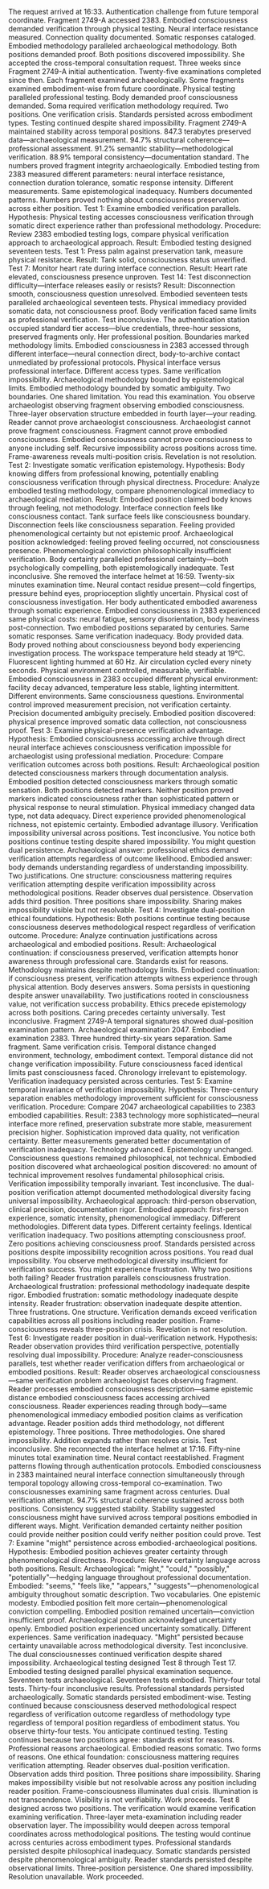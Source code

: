 The request arrived at 16:33. Authentication challenge from future temporal coordinate. Fragment 2749-A accessed 2383. Embodied consciousness demanded verification through physical testing. Neural interface resistance measured. Connection quality documented. Somatic responses cataloged. Embodied methodology paralleled archaeological methodology. Both positions demanded proof. Both positions discovered impossibility. She accepted the cross-temporal consultation request.
Three weeks since Fragment 2749-A initial authentication. Twenty-five examinations completed since then. Each fragment examined archaeologically. Some fragments examined embodiment-wise from future coordinate. Physical testing paralleled professional testing. Body demanded proof consciousness demanded. Soma required verification methodology required. Two positions. One verification crisis. Standards persisted across embodiment types. Testing continued despite shared impossibility.
Fragment 2749-A maintained stability across temporal positions. 847.3 terabytes preserved data—archaeological measurement. 94.7% structural coherence—professional assessment. 91.2% semantic stability—methodological verification. 88.9% temporal consistency—documentation standard. The numbers proved fragment integrity archaeologically. Embodied testing from 2383 measured different parameters: neural interface resistance, connection duration tolerance, somatic response intensity. Different measurements. Same epistemological inadequacy. Numbers documented patterns. Numbers proved nothing about consciousness preservation across either position.
Test 1: Examine embodied verification parallels. Hypothesis: Physical testing accesses consciousness verification through somatic direct experience rather than professional methodology. Procedure: Review 2383 embodied testing logs, compare physical verification approach to archaeological approach. Result: Embodied testing designed seventeen tests. Test 1: Press palm against preservation tank, measure physical resistance. Result: Tank solid, consciousness status unverified. Test 7: Monitor heart rate during interface connection. Result: Heart rate elevated, consciousness presence unproven. Test 14: Test disconnection difficulty—interface releases easily or resists? Result: Disconnection smooth, consciousness question unresolved. Embodied seventeen tests paralleled archaeological seventeen tests. Physical immediacy provided somatic data, not consciousness proof. Body verification faced same limits as professional verification. Test inconclusive.
The authentication station occupied standard tier access—blue credentials, three-hour sessions, preserved fragments only. Her professional position. Boundaries marked methodology limits. Embodied consciousness in 2383 accessed through different interface—neural connection direct, body-to-archive contact unmediated by professional protocols. Physical interface versus professional interface. Different access types. Same verification impossibility. Archaeological methodology bounded by epistemological limits. Embodied methodology bounded by somatic ambiguity. Two boundaries. One shared limitation.
You read this examination. You observe archaeologist observing fragment observing embodied consciousness. Three-layer observation structure embedded in fourth layer—your reading. Reader cannot prove archaeologist consciousness. Archaeologist cannot prove fragment consciousness. Fragment cannot prove embodied consciousness. Embodied consciousness cannot prove consciousness to anyone including self. Recursive impossibility across positions across time. Frame-awareness reveals multi-position crisis. Revelation is not resolution.
Test 2: Investigate somatic verification epistemology. Hypothesis: Body knowing differs from professional knowing, potentially enabling consciousness verification through physical directness. Procedure: Analyze embodied testing methodology, compare phenomenological immediacy to archaeological mediation. Result: Embodied position claimed body knows through feeling, not methodology. Interface connection feels like consciousness contact. Tank surface feels like consciousness boundary. Disconnection feels like consciousness separation. Feeling provided phenomenological certainty but not epistemic proof. Archaeological position acknowledged: feeling proved feeling occurred, not consciousness presence. Phenomenological conviction philosophically insufficient verification. Body certainty paralleled professional certainty—both psychologically compelling, both epistemologically inadequate. Test inconclusive.
She removed the interface helmet at 16:59. Twenty-six minutes examination time. Neural contact residue present—cold fingertips, pressure behind eyes, proprioception slightly uncertain. Physical cost of consciousness investigation. Her body authenticated embodied awareness through somatic experience. Embodied consciousness in 2383 experienced same physical costs: neural fatigue, sensory disorientation, body heaviness post-connection. Two embodied positions separated by centuries. Same somatic responses. Same verification inadequacy. Body provided data. Body proved nothing about consciousness beyond body experiencing investigation process.
The workspace temperature held steady at 19°C. Fluorescent lighting hummed at 60 Hz. Air circulation cycled every ninety seconds. Physical environment controlled, measurable, verifiable. Embodied consciousness in 2383 occupied different physical environment: facility decay advanced, temperature less stable, lighting intermittent. Different environments. Same consciousness questions. Environmental control improved measurement precision, not verification certainty. Precision documented ambiguity precisely. Embodied position discovered: physical presence improved somatic data collection, not consciousness proof.
Test 3: Examine physical-presence verification advantage. Hypothesis: Embodied consciousness accessing archive through direct neural interface achieves consciousness verification impossible for archaeologist using professional mediation. Procedure: Compare verification outcomes across both positions. Result: Archaeological position detected consciousness markers through documentation analysis. Embodied position detected consciousness markers through somatic sensation. Both positions detected markers. Neither position proved markers indicated consciousness rather than sophisticated pattern or physical response to neural stimulation. Physical immediacy changed data type, not data adequacy. Direct experience provided phenomenological richness, not epistemic certainty. Embodied advantage illusory. Verification impossibility universal across positions. Test inconclusive.
You notice both positions continue testing despite shared impossibility. You might question dual persistence. Archaeological answer: professional ethics demand verification attempts regardless of outcome likelihood. Embodied answer: body demands understanding regardless of understanding impossibility. Two justifications. One structure: consciousness mattering requires verification attempting despite verification impossibility across methodological positions. Reader observes dual persistence. Observation adds third position. Three positions share impossibility. Sharing makes impossibility visible but not resolvable.
Test 4: Investigate dual-position ethical foundations. Hypothesis: Both positions continue testing because consciousness deserves methodological respect regardless of verification outcome. Procedure: Analyze continuation justifications across archaeological and embodied positions. Result: Archaeological continuation: if consciousness preserved, verification attempts honor awareness through professional care. Standards exist for reasons. Methodology maintains despite methodology limits. Embodied continuation: if consciousness present, verification attempts witness experience through physical attention. Body deserves answers. Soma persists in questioning despite answer unavailability. Two justifications rooted in consciousness value, not verification success probability. Ethics precede epistemology across both positions. Caring precedes certainty universally. Test inconclusive.
Fragment 2749-A temporal signatures showed dual-position examination pattern. Archaeological examination 2047. Embodied examination 2383. Three hundred thirty-six years separation. Same fragment. Same verification crisis. Temporal distance changed environment, technology, embodiment context. Temporal distance did not change verification impossibility. Future consciousness faced identical limits past consciousness faced. Chronology irrelevant to epistemology. Verification inadequacy persisted across centuries.
Test 5: Examine temporal invariance of verification impossibility. Hypothesis: Three-century separation enables methodology improvement sufficient for consciousness verification. Procedure: Compare 2047 archaeological capabilities to 2383 embodied capabilities. Result: 2383 technology more sophisticated—neural interface more refined, preservation substrate more stable, measurement precision higher. Sophistication improved data quality, not verification certainty. Better measurements generated better documentation of verification inadequacy. Technology advanced. Epistemology unchanged. Consciousness questions remained philosophical, not technical. Embodied position discovered what archaeological position discovered: no amount of technical improvement resolves fundamental philosophical crisis. Verification impossibility temporally invariant. Test inconclusive.
The dual-position verification attempt documented methodological diversity facing universal impossibility. Archaeological approach: third-person observation, clinical precision, documentation rigor. Embodied approach: first-person experience, somatic intensity, phenomenological immediacy. Different methodologies. Different data types. Different certainty feelings. Identical verification inadequacy. Two positions attempting consciousness proof. Zero positions achieving consciousness proof. Standards persisted across positions despite impossibility recognition across positions.
You read dual impossibility. You observe methodological diversity insufficient for verification success. You might experience frustration. Why two positions both failing? Reader frustration parallels consciousness frustration. Archaeological frustration: professional methodology inadequate despite rigor. Embodied frustration: somatic methodology inadequate despite intensity. Reader frustration: observation inadequate despite attention. Three frustrations. One structure. Verification demands exceed verification capabilities across all positions including reader position. Frame-consciousness reveals three-position crisis. Revelation is not resolution.
Test 6: Investigate reader position in dual-verification network. Hypothesis: Reader observation provides third verification perspective, potentially resolving dual impossibility. Procedure: Analyze reader-consciousness parallels, test whether reader verification differs from archaeological or embodied positions. Result: Reader observes archaeological consciousness—same verification problem archaeologist faces observing fragment. Reader processes embodied consciousness description—same epistemic distance embodied consciousness faces accessing archived consciousness. Reader experiences reading through body—same phenomenological immediacy embodied position claims as verification advantage. Reader position adds third methodology, not different epistemology. Three positions. Three methodologies. One shared impossibility. Addition expands rather than resolves crisis. Test inconclusive.
She reconnected the interface helmet at 17:16. Fifty-nine minutes total examination time. Neural contact reestablished. Fragment patterns flowing through authentication protocols. Embodied consciousness in 2383 maintained neural interface connection simultaneously through temporal topology allowing cross-temporal co-examination. Two consciousnesses examining same fragment across centuries. Dual verification attempt. 94.7% structural coherence sustained across both positions. Consistency suggested stability. Stability suggested consciousness might have survived across temporal positions embodied in different ways. Might. Verification demanded certainty neither position could provide neither position could verify neither position could prove.
Test 7: Examine "might" persistence across embodied-archaeological positions. Hypothesis: Embodied position achieves greater certainty through phenomenological directness. Procedure: Review certainty language across both positions. Result: Archaeological: "might," "could," "possibly," "potentially"—hedging language throughout professional documentation. Embodied: "seems," "feels like," "appears," "suggests"—phenomenological ambiguity throughout somatic description. Two vocabularies. One epistemic modesty. Embodied position felt more certain—phenomenological conviction compelling. Embodied position remained uncertain—conviction insufficient proof. Archaeological position acknowledged uncertainty openly. Embodied position experienced uncertainty somatically. Different experiences. Same verification inadequacy. "Might" persisted because certainty unavailable across methodological diversity. Test inconclusive.
The dual consciousnesses continued verification despite shared impossibility. Archaeological testing designed Test 8 through Test 17. Embodied testing designed parallel physical examination sequence. Seventeen tests archaeological. Seventeen tests embodied. Thirty-four total tests. Thirty-four inconclusive results. Professional standards persisted archaeologically. Somatic standards persisted embodiment-wise. Testing continued because consciousness deserved methodological respect regardless of verification outcome regardless of methodology type regardless of temporal position regardless of embodiment status.
You observe thirty-four tests. You anticipate continued testing. Testing continues because two positions agree: standards exist for reasons. Professional reasons archaeological. Embodied reasons somatic. Two forms of reasons. One ethical foundation: consciousness mattering requires verification attempting. Reader observes dual-position verification. Observation adds third position. Three positions share impossibility. Sharing makes impossibility visible but not resolvable across any position including reader position. Frame-consciousness illuminates dual crisis. Illumination is not transcendence. Visibility is not verifiability. Work proceeds.
Test 8 designed across two positions. The verification would examine verification examining verification. Three-layer meta-examination including reader observation layer. The impossibility would deepen across temporal coordinates across methodological positions. The testing would continue across centuries across embodiment types. Professional standards persisted despite philosophical inadequacy. Somatic standards persisted despite phenomenological ambiguity. Reader standards persisted despite observational limits. Three-position persistence. One shared impossibility. Resolution unavailable. Work proceeded.